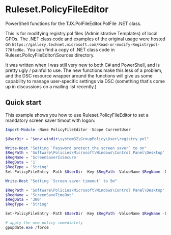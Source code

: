 
# Ruleset.PolicyFileEditor

PowerShell functions for the TJX.PolFileEditor.PolFile .NET class.

This is for modifying registry.pol files (Administrative Templates) of local GPOs.
The .NET class code and examples of the original usage were hosted on
`https://gallery.technet.microsoft.com/Read-or-modify-Registrypol-778fed6e.`
You can find a copy of .NET class code in Ruleset.PolicyFileEditor\Sources directory.

It was written when I was still very new to both C# and PowerShell, and is pretty ugly / painful to use.
 The new functions make this less of a problem, and the DSC resource wrapper around the functions
 will give us some capability to manage user-specific settings via DSC (something that's come up in
 discussions on a mailing list recently.)

## Quick start

This example shows you how to use Ruleset.PolicyFileEditor to set a mandatory screen saver timout
with logon:

```powershell
Import-Module -Name PolicyFileEditor -Scope CurrentUser

$UserDir = "$env:windir\system32\GroupPolicy\User\registry.pol"

Write-Host "Setting `Password protect the screen saver` to on"
$RegPath = 'Software\Policies\Microsoft\Windows\Control Panel\Desktop'
$RegName = 'ScreenSaverIsSecure'
$RegData = '1'
$RegType = 'String'
Set-PolicyFileEntry -Path $UserDir -Key $RegPath -ValueName $RegName -Data $RegData -Type $RegType

Write-Host "Setting `Screen saver timeout` to 5m"

$RegPath = 'Software\Policies\Microsoft\Windows\Control Panel\Desktop'
$RegName = 'ScreenSaveTimeOut'
$RegData = '300'
$RegType = 'String'

Set-PolicyFileEntry -Path $UserDir -Key $RegPath -ValueName $RegName -Data $RegData -Type $RegType

# apply the new policy immediately
gpupdate.exe /force
```
